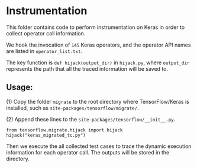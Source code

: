 # Instrumentation 

This folder contains code to perform instrumentation on Keras in order to collect operator call information.

We hook the invocation of `145` Keras operators, and the operator API names are listed in `operator_list.txt`.

The key function is `def hijack(output_dir)` in `hijack.py`, where `output_dir` represents the path that all the traced information will be saved to.

## Usage:

(1) Copy the folder `migrate` to the root directory where TensorFlow/Keras is installed, 
such as `site-packages/tensorflow/migrate/`.

(2) Append these lines to the `site-packages/tensorflow/__init__.py`.

```
from tensorflow.migrate.hijack import hijack
hijack("keras_migrated_tc.py")
```

Then we execute the all collected test cases to trace the dynamic execution information for each operator call. 
The outputs will be stored in the directory.
